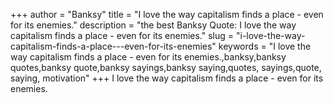 +++
author = "Banksy"
title = "I love the way capitalism finds a place - even for its enemies."
description = "the best Banksy Quote: I love the way capitalism finds a place - even for its enemies."
slug = "i-love-the-way-capitalism-finds-a-place---even-for-its-enemies"
keywords = "I love the way capitalism finds a place - even for its enemies.,banksy,banksy quotes,banksy quote,banksy sayings,banksy saying,quotes, sayings,quote, saying, motivation"
+++
I love the way capitalism finds a place - even for its enemies.
